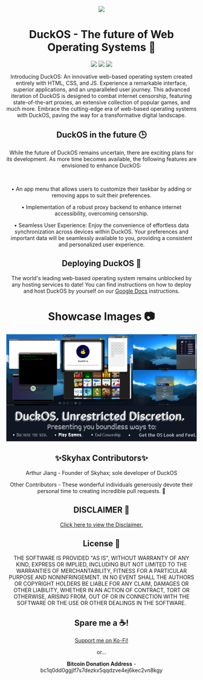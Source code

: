 <p align="center"> <img width="200px" src="/system/media/favicons/DuckOS.jpg?raw=true"> </p>
<h1 align="center">DuckOS - The future of Web Operating Systems 🌌</h1>
<p align="center"> <a href="https://discord.gg/yesJj684P5"><img height="30px" src="https://img.shields.io/badge/Discord-7289DA?style=for-the-badge&logo=discord&logoColor=white"></a> <a href="https://github.com/GikitSRC"><img height="30px" src="https://img.shields.io/badge/GitHub-100000?style=for-the-badge&logo=github&logoColor=white"></a> <a href="https://twitter.com/ACompleteNewb"><img height="30px" src="https://img.shields.io/badge/Twitter-1DA1F2?style=for-the-badge&logo=twitter&logoColor=white"></a> </p>

<p align="center">Introducing DuckOS: An innovative web-based operating system created entirely with HTML, CSS, and JS. Experience a remarkable interface, superior applications, and an unparalleled user journey. This advanced iteration of DuckOS is designed to combat internet censorship, featuring state-of-the-art proxies, an extensive collection of popular games, and much more. Embrace the cutting-edge era of web-based operating systems with DuckOS, paving the way for a transformative digital landscape.</p>

<h2 align="center">DuckOS in the future 🕒</h2>
<p align="center">While the future of DuckOS remains uncertain, there are exciting plans for its development. As more time becomes available, the following features are envisioned to enhance DuckOS:</p><br>
<p align="center">• An app menu that allows users to customize their taskbar by adding or removing apps to suit their preferences.</p>
<p align="center">• Implementation of a robust proxy backend to enhance internet accessibility, overcoming censorship.</p>
<p align="center">• Seamless User Experience: Enjoy the convenience of effortless data synchronization across devices within DuckOS. Your preferences and important data will be seamlessly available to you, providing a consistent and personalized user experience.</p>

<h2 align="center">Deploying DuckOS 🚀</h2>
<p align="center">The world's leading web-based operating system remains unblocked by any hosting services to date! You can find instructions on how to deploy and host DuckOS by yourself on our <a href="https://docs.google.com/document/d/1RuPMm-cL3VS4Dpq4lmo3D2YhPgMatnJ-GoNhRIuPTUI/edit?usp=sharing">Google Docs</a> instructions.</p>

<h1 align="center">Showcase Images 📷</h1>
<p align="center"> <img src="/system/media/duckbanner.png"></p>

<h2 align='center'>✨Skyhax Contributors✨</h2>
<p align="center">Arthur Jiang - Founder of Skyhax; sole developer of DuckOS</p>
<p align="center">Other Contributors - These wonderful individuals generously devote their personal time to creating incredible pull requests. 🤷</p>


<h2 align="center">DISCLAIMER 📝</h2>
<p align="center"><a href="disclaimer.md">Click here to view the Disclaimer.</a></p>


<h2 align="center">License 📄</h2>
<p align="center">THE SOFTWARE IS PROVIDED "AS IS", WITHOUT WARRANTY OF ANY KIND, EXPRESS OR IMPLIED, INCLUDING BUT NOT LIMITED TO THE WARRANTIES OF MERCHANTABILITY, FITNESS FOR A PARTICULAR PURPOSE AND NONINFRINGEMENT. IN NO EVENT SHALL THE AUTHORS OR COPYRIGHT HOLDERS BE LIABLE FOR ANY CLAIM, DAMAGES OR OTHER LIABILITY, WHETHER IN AN ACTION OF CONTRACT, TORT OR OTHERWISE, ARISING FROM, OUT OF OR IN CONNECTION WITH THE SOFTWARE OR THE USE OR OTHER DEALINGS IN THE SOFTWARE.</p>

<h2 align="center">Spare me a ☕!</h2>
<p align="center"><a align="center" href="https://ko-fi.com/chainedtears">Support me on Ko-Fi!</a></p>
<p align="center">or...</p>
<p align="center"><b>Bitcoin Donation Address</b> - bc1q0dd0ggjlf7s7dezkx5qqdzve4ej6kec2vn8kgy</p>
